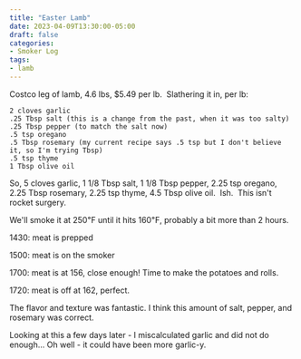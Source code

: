 ```yaml
---
title: "Easter Lamb"
date: 2023-04-09T13:30:00-05:00
draft: false
categories:
- Smoker Log
tags:
- lamb
---
```


Costco leg of lamb, 4.6 lbs, $5.49 per lb.  Slathering it in, per lb:

```
2 cloves garlic
.25 Tbsp salt (this is a change from the past, when it was too salty)
.25 Tbsp pepper (to match the salt now)
.5 tsp oregano
.5 Tbsp rosemary (my current recipe says .5 tsp but I don't believe it, so I'm trying Tbsp)
.5 tsp thyme
1 Tbsp olive oil
```

So, 5 cloves garlic, 1 1/8 Tbsp salt, 1 1/8 Tbsp pepper, 2.25 tsp oregano, 2.25 Tbsp rosemary, 2.25 tsp thyme, 4.5 Tbsp olive oil.  Ish.  This isn't rocket surgery.

We'll smoke it at 250℉ until it hits 160℉, probably a bit more than 2 hours.

1430: meat is prepped

1500: meat is on the smoker

1700: meat is at 156, close enough!  Time to make the potatoes and rolls.

1720: meat is off at 162, perfect.

The flavor and texture was fantastic.  I think this amount of salt, pepper, and rosemary was correct.

Looking at this a few days later - I miscalculated garlic and did not do enough...  Oh well - it could have been more garlic-y.
